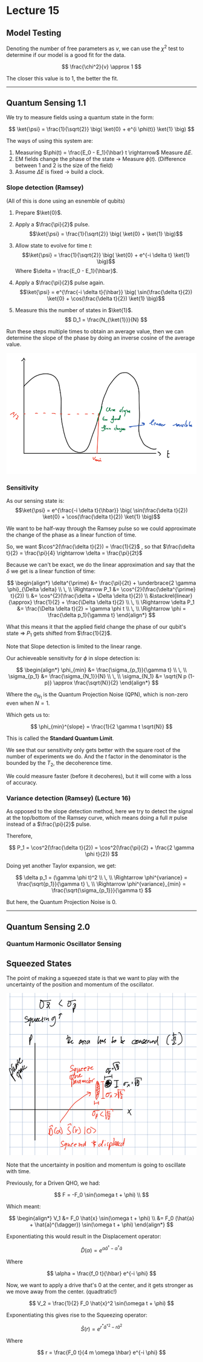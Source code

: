 
# Lecture 15

## Model Testing 

Denoting the number of free parameters as $v$, we can use the $\chi^2$ test to determine if our model is a good fit for the data.

$$
\frac{\chi^2}{v} \approx 1
$$

The closer this value is to $1$, the better the fit.

---

## Quantum Sensing 1.1 

We try to measure fields using a quantum state in the form:

$$
\ket{\psi} = \frac{1}{\sqrt{2}} \big( \ket{0} + e^{i \phi(t)} \ket{1} \big)
$$

The ways of using this system are:

1. Measuring $\phi(t) = \frac{E_0 - E_1}{\hbar} t \rightarrow$ Measure $\Delta E$.
2. EM fields change the phase of the state $\rightarrow$ Measure $\phi(t)$. (Difference between 1 and 2 is the size of the field)
3. Assume $\Delta E$ is fixed $\rightarrow$ build a clock.

### Slope detection (Ramsey)

(All of this is done using an esnemble of qubits)

1. Prepare $\ket{0}$.
   
2. Apply a $\frac{\pi}{2}$ pulse. 
   $$\ket{\psi} = \frac{1}{\sqrt{2}} \big( \ket{0} + \ket{1} \big)$$

3. Allow state to evolve for time $t$: 
   $$\ket{\psi} = \frac{1}{\sqrt{2}} \big( \ket{0} + e^{-i \delta t} \ket{1} \big)$$
   Where $\delta = \frac{E_0 - E_1}{\hbar}$.

4. Apply a $\frac{\pi}{2}$ pulse again. 
   $$\ket{\psi} = e^{\frac{-i \delta t}{\hbar}} \big( \sin(\frac{\delta t}{2}) \ket{0} + \cos(\frac{\delta t}{2})  \ket{1} \big)$$

5. Measure this the number of states in $\ket{1}$.
    $$
    D_1 = \frac{N_{\ket{1}}}{N}
    $$

Run these steps multiple times to obtain an average value, then we can determine the slope of the phase by doing an inverse cosine of the average value.

![](.graphics/2023-03-22-11-42-40.png)

### Sensitivity 

As our sensing state is:
$$\ket{\psi} = e^{\frac{-i \delta t}{\hbar}} \big( \sin(\frac{\delta t}{2}) \ket{0} + \cos(\frac{\delta t}{2})  \ket{1} \big)$$

We want to be half-way through the Ramsey pulse so we could approximate the change of the phase as a linear function of time.

So, we want $\cos^2(\frac{\delta t}{2}) = \frac{1}{2}$ , so that $\frac{\delta t}{2} = \frac{\pi}{4} \rightarrow \delta = \frac{\pi}{2t}$

Because we can't be exact, we do the linear approximation and say that the $\delta$ we get is a linear function of time:

$$
\begin{align*} 
\delta^{\prime} 
&= \frac{\pi}{2t} + \underbrace{2 \gamma \phi}_{\Delta \delta} \\
\, \\
\Rightarrow P_1 
&= \cos^{2}(\frac{\delta^{\prime} t}{2}) \\ 
&= \cos^{2}(\frac{\delta + \Delta \delta t}{2}) \\
&\stackrel{linear}{\approx} \frac{1}{2} + \frac{\Delta \delta t}{2} \\
\, \\
\Rightarrow \delta P_1 &= \frac{\Delta \delta t}{2} = \gamma \phi t \\
\, \\
\Rightarrow \phi = \frac{\delta p_1}{\gamma t}
\end{align*}
$$

What this means it that the applied field change the phase of our qubit's state $\Rightarrow$ $P_1$ gets shifted from $\frac{1}{2}$.

Note that Slope detection is limited to the linear range.

Our achieveable sensitivity for $\phi$ in slope detection is:

$$
\begin{align*} 
\phi_{min} &= \frac{\sigma_{p_1}}{\gamma t} \\
\, \\
\sigma_{p_1} &= \frac{\sigma_{N_1}}{N} \\
\, \\
\sigma_{N_1} &= \sqrt{N p (1-p)} \approx \frac{\sqrt{N}}{2}
\end{align*}
$$

Where the $\sigma_{N_1}$ is the Quantum Projection Noise (QPN), which is non-zero even when $N=1$.

Which gets us to:

$$
\phi_{min}^{slope} = \frac{1}{2 \gamma t \sqrt{N}}
$$

This is called the **Standard Quantum Limit**.

We see that our sensitivity only gets better with the square root of the number of experiments we do. And the $t$ factor in the denominator is the bounded by the $T_2$, the decoherence time.

We could measure faster (before it decoheres), but it will come with a loss of accuracy.

### Variance detection (Ramsey) (Lecture 16)

As opposed to the slope detection method, here we try to detect the signal at the top/bottom of the Ramsey curve, which means doing a full $\pi$ pulse instead of a $\frac{\pi}{2}$ pulse.

Therefore,

$$
P_1 = \cos^2(\frac{\delta t}{2}) = \cos^2(\frac{\pi}{2} + \frac{2 \gamma \phi t}{2})
$$

Doing yet another Taylor expansion, we get:

$$
\delta p_1 = (\gamma \phi t)^2 \\ 
\, \\
\Rightarrow \phi^{variance} = \frac{\sqrt{p_1}}{\gamma t}
\, \\
\Rightarrow \phi^{variance}_{min} = \frac{\sqrt{\sigma_{p_1}}}{\gamma t}
$$

But here, the Quantum Projection Noise is $0$.

---

## Quantum Sensing 2.0

### Quantum Harmonic Oscillator Sensing

## Squeezed States

The point of making a squeezed state is that we want to play with the uncertainty of the position and momentum of the oscillator. 

![](.graphics/2023-03-22-13-06-26.png)

Note that the uncertainty in position and momentum is going to oscillate with time.

Previously, for a Driven QHO, we had:

$$
F = -F_0 \sin(\omega t + \phi) \\
$$


Which meant:

$$
\begin{align*} 
V_1
&= F_0 \hat{x} \sin(\omega t + \phi) \\
&= F_0 (\hat{a} + \hat{a}^{\dagger}) \sin(\omega t + \phi)
\end{align*}
$$

Exponentiating this would result in the Displacement operator:

$$
\hat{D}(\alpha) = e^{\alpha \hat{a}^{\dagger} - \alpha^{\dagger} \hat{a}}
$$

Where

$$
\alpha = \frac{f_0 t}{\hbar} e^{-i \phi}
$$

Now, we want to apply a drive that's $0$ at the center, and it gets stronger as we move away from the center. (quadtratic!)

$$
V_2 = \frac{1}{2} F_0 \hat{x}^2 \sin(\omega t + \phi)
$$

Exponentiating this gives rise to the Squeezing operator:

$$
\hat{S}(r) = e^{r^{*} \hat{a}^{\dagger 2} - r \hat{a}^2}
$$

Where

$$
r = \frac{F_0 t}{4 m \omega \hbar} e^{-i \phi}
$$